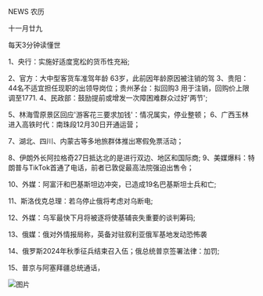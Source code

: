 NEWS 农历

十一月廿九

每天3分钟读懂世

1、央行：实施好适度宽松的货币性充裕;

2、官方：大中型客货车准驾年龄 63岁，此前因年龄原因被注销的驾 3、贵阳：44名不适宜担任现职的出领导岗位；贵州茅台：拟回购3 用于注销，回购价上限调至1771. 4、民政部：鼓励提前或增发一次障困难群众过好'两节';

5、林海雪原景区回应'游客花三要求加钱'：情况属实，停业整顿； 6、广西玉林进入高铁时代：南珠段12月30日开通运营；

7、湖北、四川、内蒙古等多地旅群体推出寒假免票活动；

8、伊朗外长阿拉格奇27日抵达北的是进行双边、地区和国际商; 9、美媒爆料：特朗普与TikTok首通了电话，前者已敦促最高法院强迫出售令；

10、外媒：阿富汗和巴基斯坦边冲突，已造成19名巴基斯坦士兵和亡;

11、斯洛伐克总理：若乌停止俄将考虑对乌断电;

12、外媒：乌军最快下月将被逐将使基辅丧失重要的谈判筹码;

13、俄媒：俄对外情报局称，英备对驻叙利亚俄军基地发动恐怖袭

14、俄罗斯2024年秋季征兵结束召入伍；俄总统普京签署法律：加罚;

15、普京与阿塞拜疆总统通话，

![图片](https://api.03c3.cn/api/zb)
